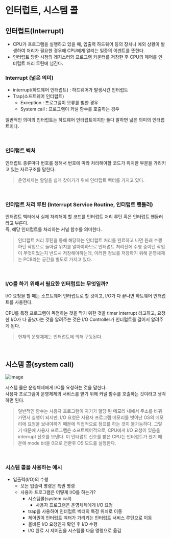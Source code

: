 # 인터럽트, 시스템 콜

## 인터럽트(Interrupt)

* CPU가 프로그램을 실행하고 있을 때, 입출력 하드웨어 등의 장치나 예외 상황이 발생하여 처리가 필요한 경우에 CPU에게 알리는 일종의 이벤트를 뜻한다.
* 인터럽트 당한 시점의 레지스터와 프로그램 카운터를 저장한 후 CPU의 제어를 인터럽트 처리 루틴에 넘긴다.

### Interrupt (넓은 의미)

* interrupt(하드웨어 인터럽트) : 하드웨어가 발생시킨 인터럽트
* Trap(소프트웨어 인터럽트)
    * Exception : 프로그램이 오류를 범한 경우
    * System call : 프로그램이 커널 함수를 호출하는 경우

일반적인 의미의 인터럽트는 하드웨어 인터럽트이지만 둘다 말하면 넓은 의미의 인터럽트이다.

</br>

### 인터럽트 벡처

인터럽트 종류마다 번호를 정해서 번호에 따라 처리해야할 코드가 위치한 부분을 가리키고 있는 자료구조를 말한다.

> 운영체제는 할일을 쉽게 찾아가기 위해 인터럽트 벡터를 가지고 있다. 

</br>

### 인터럽트 처리 루틴 (Interrupt Service Routine, 인터럽트 핸들러)

인터럽트 벡터에서 실제 처리해야 할 코드를 인터럽트 처리 루틴 혹은 인터럽트 핸들러라고 부른다. </br>
즉, 해당 인터럽트를 처리하는 커널 함수를 의미한다.

> 인터럽트 처리 루틴을 통해 해당하는 인터럽트 처리를 완료하고 나면 원래 수행하던 작업으로 돌아갈 위치를 알아야하므로 인터럽트 처리전에 수행 중이던 작업이 무엇이었는지 반드시 저장해야하는데, 이러한 정보를 저장하기 위해 운영체제는 PCB라는 공간을 별도로 가지고 있다.

</br>

### I/O를 하기 위해서 필요한 인터럽트는 무엇일까?

I/O 요청을 할 때는 소프트웨어 인터럽트로 할 것이고, I/O가 다 끝나면 하트웨어 인터럽트를 사용한다.

CPU를 특정 프로그램이 독점하는 것을 막기 위한 것을 timer interrupt 라고하고, 요청한 I/O가 다 끝났다는 것을 알려주는 것은 I/O Controller가 인터럽트를 걸어서 알려주게 된다.

> 현재의 운영체제는 인터럽트에 의해 구동된다.

</br>

## 시스템 콜(system call)

![image](https://user-images.githubusercontent.com/75905803/204191739-70dada23-fbb9-4fff-92f9-d6692c10b81b.png)

시스템 콜은 운영체제에게 I/O를 요청하는 것을 말한다. </br>
사용자 프로그램이 운영체제의 서비스를 받기 위해 커널 함수를 호출하는 것이라고 생각하면 된다.

> 일반적인 함수는 사용자 프로그램이 자기가 할당 된 메모리 내에서 주소를 바꿔가면서 실행이 되지만, I/O 요청은 사용자 프로그램 메모리를 벗어난 OS의 메모리에 요청을 보내야하기 때문에 직접적으로 점프를 하는 것이 불가능하다. 그렇기 때문에 사용자 프로그램은 소프트웨어적으로, CPU에게 I/O 요청이 있음을 interrupt 신호를 보낸다. 이 인터럽트 신호를 받은 CPU는 인터럽트가 왔기 때문에 mode bit을 0으로 전환후 OS 모드를 실행한다.

</br>

### 시스템 콜을 사용하는 예시

* 입출력(I/O)의 수행
    * 모든 입출력 명령은 특권 명령
    * 사용자 프로그램은 어떻게 I/O를 하는가?
        * 시스템콜(system call)
            * 사용자 프로그램은 운영체제에게 I/O 요청
        * trap을 사용하여 인터럽트 벡터의 특정 위치로 이동
        * 제어권이 인터럽트 벡터가 가리키는 인터럽트 서비스 루틴으로 이동
        * 올바른 I/O 요청인지 확인 후 I/O 수행
        * I/O 완료 시 제어권을 시스템콜 다음 명령으로 옮김
